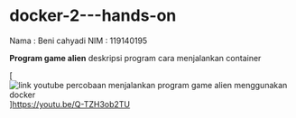 # docker-2---hands-on
Nama : Beni cahyadi
NIM : 119140195

**Program game alien**
deskripsi program
cara menjalankan container

[![link youtube percobaan menjalankan program game alien menggunakan docker](https://youtu.be/Q-TZH3ob2TU)]https://youtu.be/Q-TZH3ob2TU
